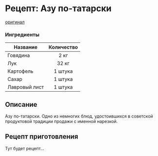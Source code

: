 # Рецепт: Азу по-татарски
[оригинал](https://eda.ru/recepty/osnovnye-blyuda/azu-po-tatarski-21751)

### Ингредиенты
| Название        	| Количество    |
| -------------   	|:-------------:|
| Говядина  	| 2 кг 			|
| Лук  			| 32 кг 		|
| Картофель		| 1 штука 		|
| Сахар		| 1 штука 		|
| Лавровый лист		| 1 штука 		|


## Описание
Азу по-татарски. Одно из немногих блюд, удостоившихся в советской продуктовой традиции продажи с именной нарезкой.

## Рецепт приготовления
Тут будет рецепт...